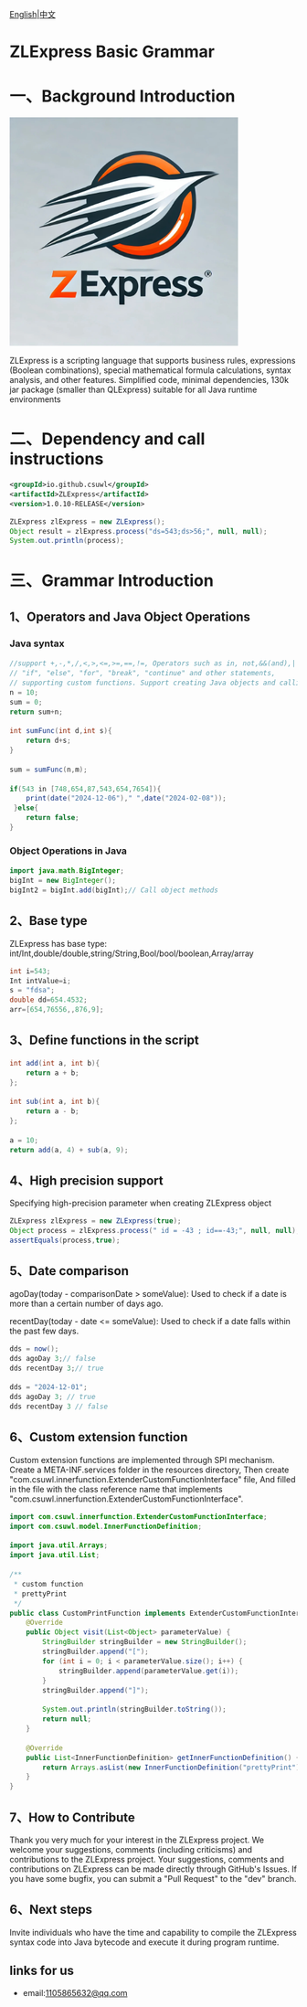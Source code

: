 [English](README.md)|[中文](README-ZH.md)
# ZLExpress Basic Grammar

# 一、Background Introduction

<img src="./images/ZLExpress-logo.jpg" width="400px" height="400px"/>

ZLExpress is a scripting language that supports business rules, expressions (Boolean combinations), special mathematical formula calculations, syntax analysis, and other features. Simplified code, minimal dependencies, 130k jar package (smaller than QLExpress) suitable for all Java runtime environments

# 二、Dependency and call instructions

```xml
<groupId>io.github.csuwl</groupId>
<artifactId>ZLExpress</artifactId>
<version>1.0.10-RELEASE</version>
```


```java
ZLExpress zlExpress = new ZLExpress();
Object result = zlExpress.process("ds=543;ds>56;", null, null);
System.out.println(process);
```

# 三、Grammar Introduction

## 1、Operators and Java Object Operations
### Java syntax
```java
//support +,-,*,/,<,>,<=,>=,==,!=, Operators such as in, not,&&(and),||(or),like,etc，
// "if", "else", "for", "break", "continue" and other statements, 
// supporting custom functions. Support creating Java objects and calling methods.
n = 10;
sum = 0;
return sum+n;

int sumFunc(int d,int s){
    return d+s;
}

sum = sumFunc(n,m);

if(543 in [748,654,87,543,654,7654]){
    print(date("2024-12-06")," ",date("2024-02-08"));
 }else{
    return false;
}
```

### Object Operations in Java
```java
import java.math.BigInteger;
bigInt = new BigInteger();
bigInt2 = bigInt.add(bigInt);// Call object methods
```

## 2、Base type
ZLExpress has base type: int/Int,double/double,string/String,Bool/bool/boolean,Array/array
```java
int i=543;
Int intValue=i;
s = "fdsa";
double dd=654.4532;
arr=[654,76556,,876,9];
```

## 3、Define functions in the script
```java
int add(int a, int b){
    return a + b;
};

int sub(int a, int b){
    return a - b;
};

a = 10;
return add(a, 4) + sub(a, 9);
```

## 4、High precision support
Specifying high-precision parameter when creating ZLExpress object
```java
ZLExpress zlExpress = new ZLExpress(true);
Object process = zlExpress.process(" id = -43 ; id==-43;", null, null);
assertEquals(process,true);
```

## 5、Date comparison
agoDay(today - comparisonDate > someValue): Used to check if a date is more than a certain number of days ago.

recentDay(today - date <= someValue): Used to check if a date falls within the past few days.
```java
dds = now();
dds agoDay 3;// false
dds recentDay 3;// true

dds = "2024-12-01";
dds agoDay 3; // true
dds recentDay 3 // false
```

## 6、Custom extension function
Custom extension functions are implemented through SPI mechanism. Create a META-INF.services folder in the resources directory,
Then create "com.csuwl.innerfunction.ExtenderCustomFunctionInterface" file,
And filled in the file with the class reference name that implements "com.csuwl.innerfunction.ExtenderCustomFunctionInterface".
```java
import com.csuwl.innerfunction.ExtenderCustomFunctionInterface;
import com.csuwl.model.InnerFunctionDefinition;

import java.util.Arrays;
import java.util.List;

/**
 * custom function
 * prettyPrint
 */
public class CustomPrintFunction implements ExtenderCustomFunctionInterface {
    @Override
    public Object visit(List<Object> parameterValue) {
        StringBuilder stringBuilder = new StringBuilder();
        stringBuilder.append("[");
        for (int i = 0; i < parameterValue.size(); i++) {
            stringBuilder.append(parameterValue.get(i));
        }
        stringBuilder.append("]");

        System.out.println(stringBuilder.toString());
        return null;
    }

    @Override
    public List<InnerFunctionDefinition> getInnerFunctionDefinition() {
        return Arrays.asList(new InnerFunctionDefinition("prettyPrint"),new InnerFunctionDefinition("myPrint"));
    }
}
```
## 7、How to Contribute
Thank you very much for your interest in the ZLExpress project. We welcome your suggestions, comments (including criticisms) and contributions to the ZLExpress project.
Your suggestions, comments and contributions on ZLExpress can be made directly through GitHub's Issues.
If you have some bugfix, you can submit a "Pull Request" to the "dev" branch.

## 6、Next steps
Invite individuals who have the time and capability to compile the ZLExpress syntax code into Java bytecode and execute it during program runtime.


## links for us
-  email:1105865632@qq.com
